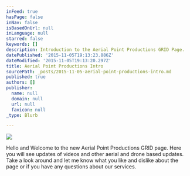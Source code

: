 ```yaml
---
inFeed: true
hasPage: false
inNav: false
isBasedOnUrl: null
inLanguage: null
starred: false
keywords: []
description: Introduction to the Aerial Point Productions GRID Page.
datePublished: '2015-11-05T19:13:23.886Z'
dateModified: '2015-11-05T19:13:20.297Z'
title: Aerial Point Productions Intro
sourcePath: _posts/2015-11-05-aerial-point-productions-intro.md
published: true
authors: []
publisher:
  name: null
  domain: null
  url: null
  favicon: null
_type: Blurb

---
```

![](https://the-grid-user-content.s3-us-west-2.amazonaws.com/b0ea4e3b-a464-42de-9c95-001e23524a06.jpg)

Hello and Welcome to the new Aerial Point Productions GRID page. Here you will see updates of videos and other aerial and drone based updates. Take a look around and let me know what you like and dislike about the page or if you have any questions about our services.